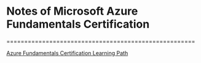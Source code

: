 

# Notes of Microsoft Azure Fundamentals Certification

=====================================================

[Azure Fundamentals Certification Learning Path]( https://docs.microsoft.com/en-us/learn/certifications/azure-fundamentals?tab=tab-learning-paths)
